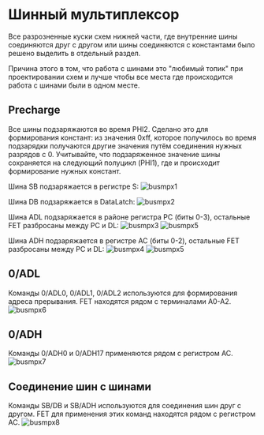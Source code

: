# Шинный мультиплексор

Все разрозненные куски схем нижней части, где внутренние шины соединяются друг с другом или шины соединяются с константами было решено выделить в отдельный раздел.

Причина этого в том, что работа с шинами это "любимый топик" при проектировании схем и лучше чтобы все места где происходится работа с шинами были в одном месте.

## Precharge

Все шины подзаряжаются во время PHI2. Сделано это для формирования констант: из значения 0xff, которое получилось во время подзарядки получаются другие значения путём соединения нужных разрядов с 0.
Учитывайте, что подзаряженное значение шины сохраняется на следующий полуцикл (PHI1), где и происходит формирование нужных констант.

Шина SB подзаряжается в регистре S:
![busmpx1](/BreakingNESWiki/imgstore/6502/busmpx1.jpg)

Шина DB подзаряжается в DataLatch:
![busmpx2](/BreakingNESWiki/imgstore/6502/busmpx2.jpg)

Шина ADL подзаряжается в районе регистра PC (биты 0-3), остальные FET разбросаны между PC и DL:
![busmpx3](/BreakingNESWiki/imgstore/6502/busmpx3.jpg)
![busmpx5](/BreakingNESWiki/imgstore/6502/busmpx5.jpg)

Шина ADH подзаряжается в регистре AC (биты 0-2), остальные FET разбросаны между PC и DL:
![busmpx4](/BreakingNESWiki/imgstore/6502/busmpx4.jpg)
![busmpx5](/BreakingNESWiki/imgstore/6502/busmpx5.jpg)

## 0/ADL

Команды 0/ADL0, 0/ADL1, 0/ADL2 используются для формирования адреса прерывания. FET находятся рядом с терминалами A0-A2.
![busmpx6](/BreakingNESWiki/imgstore/6502/busmpx6.jpg)

## 0/ADH

Команды 0/ADH0 и 0/ADH17 применяются рядом с регистром AC.
![busmpx7](/BreakingNESWiki/imgstore/6502/busmpx7.jpg)

## Соединение шин с шинами

Команды SB/DB и SB/ADH используются для соединения шин друг с другом. FET для применения этих команд находятся рядом с регистром AC.
![busmpx8](/BreakingNESWiki/imgstore/6502/busmpx8.jpg)
